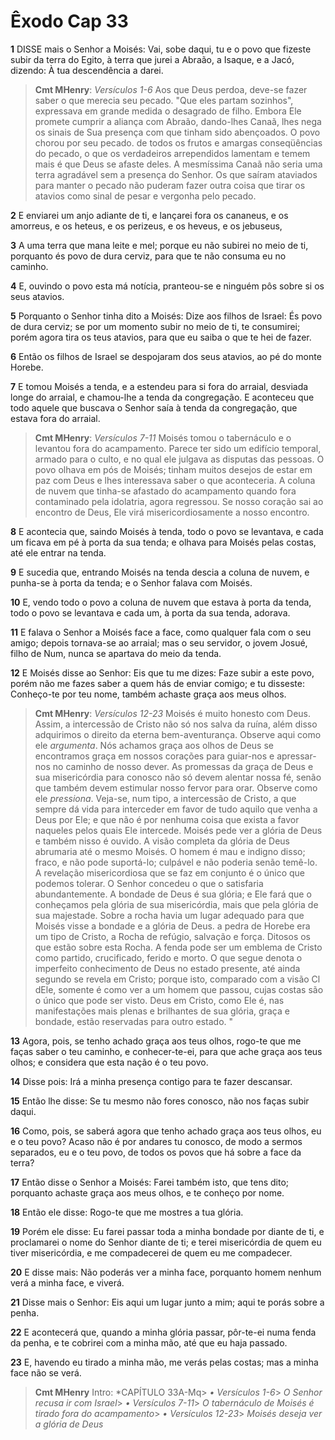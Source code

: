 # Êxodo Cap 33

**1** 	DISSE mais o Senhor a Moisés: Vai, sobe daqui, tu e o povo que fizeste subir da terra do Egito, à terra que jurei a Abraão, a Isaque, e a Jacó, dizendo: À tua descendência a darei.

> **Cmt MHenry**: *Versículos 1-6* Aos que Deus perdoa, deve-se fazer saber o que merecia seu pecado. "Que eles partam sozinhos", expressava em grande medida o desagrado de filho. Embora Ele promete cumprir a aliança com Abraão, dando-lhes Canaã, lhes nega os sinais de Sua presença com que tinham sido abençoados. O povo chorou por seu pecado. de todos os frutos e amargas conseqüências do pecado, o que os verdadeiros arrependidos lamentam e temem mais é que Deus se afaste deles. A mesmíssima Canaã não seria uma terra agradável sem a presença do Senhor. Os que saíram ataviados para manter o pecado não puderam fazer outra coisa que tirar os atavios como sinal de pesar e vergonha pelo pecado.

**2** 	E enviarei um anjo adiante de ti, e lançarei fora os cananeus, e os amorreus, e os heteus, e os perizeus, e os heveus, e os jebuseus,

**3** 	A uma terra que mana leite e mel; porque eu não subirei no meio de ti, porquanto és povo de dura cerviz, para que te não consuma eu no caminho.

**4** 	E, ouvindo o povo esta má notícia, pranteou-se e ninguém pôs sobre si os seus atavios.

**5** 	Porquanto o Senhor tinha dito a Moisés: Dize aos filhos de Israel: És povo de dura cerviz; se por um momento subir no meio de ti, te consumirei; porém agora tira os teus atavios, para que eu saiba o que te hei de fazer.

**6** 	Então os filhos de Israel se despojaram dos seus atavios, ao pé do monte Horebe.

**7** 	E tomou Moisés a tenda, e a estendeu para si fora do arraial, desviada longe do arraial, e chamou-lhe a tenda da congregação. E aconteceu que todo aquele que buscava o Senhor saía à tenda da congregação, que estava fora do arraial.

> **Cmt MHenry**: *Versículos 7-11* Moisés tomou o tabernáculo e o levantou fora do acampamento. Parece ter sido um edifício temporal, armado para o culto, e no qual ele julgava as disputas das pessoas. O povo olhava em pós de Moisés; tinham muitos desejos de estar em paz com Deus e lhes interessava saber o que aconteceria. A coluna de nuvem que tinha-se afastado do acampamento quando fora contaminado pela idolatria, agora regressou. Se nosso coração sai ao encontro de Deus, Ele virá misericordiosamente a nosso encontro.

**8** 	E acontecia que, saindo Moisés à tenda, todo o povo se levantava, e cada um ficava em pé à porta da sua tenda; e olhava para Moisés pelas costas, até ele entrar na tenda.

**9** 	E sucedia que, entrando Moisés na tenda descia a coluna de nuvem, e punha-se à porta da tenda; e o Senhor falava com Moisés.

**10** 	E, vendo todo o povo a coluna de nuvem que estava à porta da tenda, todo o povo se levantava e cada um, à porta da sua tenda, adorava.

**11** 	E falava o Senhor a Moisés face a face, como qualquer fala com o seu amigo; depois tornava-se ao arraial; mas o seu servidor, o jovem Josué, filho de Num, nunca se apartava do meio da tenda.

**12** 	E Moisés disse ao Senhor: Eis que tu me dizes: Faze subir a este povo, porém não me fazes saber a quem hás de enviar comigo; e tu disseste: Conheço-te por teu nome, também achaste graça aos meus olhos.

> **Cmt MHenry**: *Versículos 12-23* Moisés é muito honesto com Deus. Assim, a intercessão de Cristo não só nos salva da ruína, além disso adquirimos o direito da eterna bem-aventurança. Observe aqui como ele *argumenta*. Nós achamos graça aos olhos de Deus se encontramos graça em nossos corações para guiar-nos e apressar-nos no caminho de nosso dever. As promessas da graça de Deus e sua misericórdia para conosco não só devem alentar nossa fé, senão que também devem estimular nosso fervor para orar. Observe como ele *pressiona*. Veja-se, num tipo, a intercessão de Cristo, a que sempre dá vida para interceder em favor de tudo aquilo que venha a Deus por Ele; e que não é por nenhuma coisa que exista a favor naqueles pelos quais Ele intercede. Moisés pede ver a glória de Deus e também nisso é ouvido. A visão completa da glória de Deus abrumaria até o mesmo Moisés. O homem é mau e indigno disso; fraco, e não pode suportá-lo; culpável e não poderia senão temê-lo. A revelação misericordiosa que se faz em conjunto é o único que podemos tolerar. O Senhor concedeu o que o satisfaria abundantemente. A bondade de Deus é sua glória; e Ele fará que o conheçamos pela glória de sua misericórdia, mais que pela glória de sua majestade. Sobre a rocha havia um lugar adequado para que Moisés visse a bondade e a glória de Deus. a pedra de Horebe era um tipo de Cristo, a Rocha de refúgio, salvação e força. Ditosos os que estão sobre esta Rocha. A fenda pode ser um emblema de Cristo como partido, crucificado, ferido e morto. O que segue denota o imperfeito conhecimento de Deus no estado presente, até ainda segundo se revela em Cristo; porque isto, comparado com a visão Cl dEle, somente é como ver a um homem que passou, cujas costas são o único que pode ser visto. Deus em Cristo, como Ele é, nas manifestações mais plenas e brilhantes de sua glória, graça e bondade, estão reservadas para outro estado. "

**13** 	Agora, pois, se tenho achado graça aos teus olhos, rogo-te que me faças saber o teu caminho, e conhecer-te-ei, para que ache graça aos teus olhos; e considera que esta nação é o teu povo.

**14** 	Disse pois: Irá a minha presença contigo para te fazer descansar.

**15** 	Então lhe disse: Se tu mesmo não fores conosco, não nos faças subir daqui.

**16** 	Como, pois, se saberá agora que tenho achado graça aos teus olhos, eu e o teu povo? Acaso não é por andares tu conosco, de modo a sermos separados, eu e o teu povo, de todos os povos que há sobre a face da terra?

**17** 	Então disse o Senhor a Moisés: Farei também isto, que tens dito; porquanto achaste graça aos meus olhos, e te conheço por nome.

**18** 	Então ele disse: Rogo-te que me mostres a tua glória.

**19** 	Porém ele disse: Eu farei passar toda a minha bondade por diante de ti, e proclamarei o nome do Senhor diante de ti; e terei misericórdia de quem eu tiver misericórdia, e me compadecerei de quem eu me compadecer.

**20** 	E disse mais: Não poderás ver a minha face, porquanto homem nenhum verá a minha face, e viverá.

**21** 	Disse mais o Senhor: Eis aqui um lugar junto a mim; aqui te porás sobre a penha.

**22** 	E acontecerá que, quando a minha glória passar, pôr-te-ei numa fenda da penha, e te cobrirei com a minha mão, até que eu haja passado.

**23** 	E, havendo eu tirado a minha mão, me verás pelas costas; mas a minha face não se verá.


> **Cmt MHenry** Intro: *CAPÍTULO 33A-Mq> *• Versículos 1-6*> *O Senhor recusa ir com Israel*> *• Versículos 7-11*> *O tabernáculo de Moisés é tirado fora do acampamento*> *• Versículos 12-23*> *Moisés deseja ver a glória de Deus*
